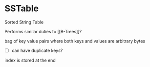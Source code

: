 # SSTable

Sorted String Table

Performs similar duties to [[B-Trees]]?

bag of key value pairs where both keys and values are arbitrary bytes

- [ ]  can have duplicate keys?

index is stored at the end